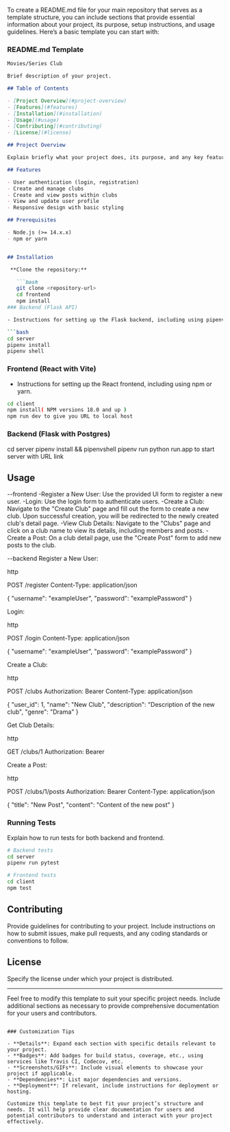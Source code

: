 To create a README.md file for your main repository that serves as a template structure, you can include sections that provide essential information about your project, its purpose, setup instructions, and usage guidelines. Here’s a basic template you can start with:

### README.md Template

```markdown
Movies/Series Club

Brief description of your project.

## Table of Contents

- [Project Overview](#project-overview)
- [Features](#features)
- [Installation](#installation)
- [Usage](#usage)
- [Contributing](#contributing)
- [License](#license)

## Project Overview

Explain briefly what your project does, its purpose, and any key features.

## Features

- User authentication (login, registration)
- Create and manage clubs
- Create and view posts within clubs
- View and update user profile
- Responsive design with basic styling

## Prerequisites

- Node.js (>= 14.x.x)
- npm or yarn


## Installation

 **Clone the repository:**

   ```bash
   git clone <repository-url>
   cd frontend
   npm install
### Backend (Flask API)

- Instructions for setting up the Flask backend, including using pipenv.

```bash
cd server
pipenv install
pipenv shell
```

### Frontend (React with Vite)

- Instructions for setting up the React frontend, including using npm or yarn.

```bash
cd client
npm install( NPM versions 18.0 and up )
npm run dev to give you URL to local host
```
### Backend (Flask with Postgres)

cd server
pipenv install && pipenvshell
pipenv run python run.app to start server with URL link

## Usage

--frontend
-Register a New User:
Use the provided UI form to register a new user.
-Login:
Use the login form to authenticate users.
-Create a Club:
Navigate to the "Create Club" page and fill out the form to create a new club. Upon successful creation, you will be redirected to the newly created club's detail page.
-View Club Details:
Navigate to the "Clubs" page and click on a club name to view its details, including members and posts.
-Create a Post:
On a club detail page, use the "Create Post" form to add new posts to the club.

--backend
Register a New User:

http

POST /register
Content-Type: application/json

{
  "username": "exampleUser",
  "password": "examplePassword"
}

Login:

http

POST /login
Content-Type: application/json

{
  "username": "exampleUser",
  "password": "examplePassword"
}

Create a Club:

http

POST /clubs
Authorization: Bearer <your-auth-token>
Content-Type: application/json

{
  "user_id": 1,
  "name": "New Club",
  "description": "Description of the new club",
  "genre": "Drama"
}

Get Club Details:

http

GET /clubs/1
Authorization: Bearer <your-auth-token>

Create a Post:

http

POST /clubs/1/posts
Authorization: Bearer <your-auth-token>
Content-Type: application/json

{
  "title": "New Post",
  "content": "Content of the new post"
}



### Running Tests

Explain how to run tests for both backend and frontend.

```bash
# Backend tests
cd server
pipenv run pytest

# Frontend tests
cd client
npm test
```

## Contributing

Provide guidelines for contributing to your project. Include instructions on how to submit issues, make pull requests, and any coding standards or conventions to follow.

## License

Specify the license under which your project is distributed.

---

Feel free to modify this template to suit your specific project needs. Include additional sections as necessary to provide comprehensive documentation for your users and contributors.
```

### Customization Tips

- **Details**: Expand each section with specific details relevant to your project.
- **Badges**: Add badges for build status, coverage, etc., using services like Travis CI, Codecov, etc.
- **Screenshots/GIFs**: Include visual elements to showcase your project if applicable.
- **Dependencies**: List major dependencies and versions.
- **Deployment**: If relevant, include instructions for deployment or hosting.

Customize this template to best fit your project’s structure and needs. It will help provide clear documentation for users and potential contributors to understand and interact with your project effectively.
